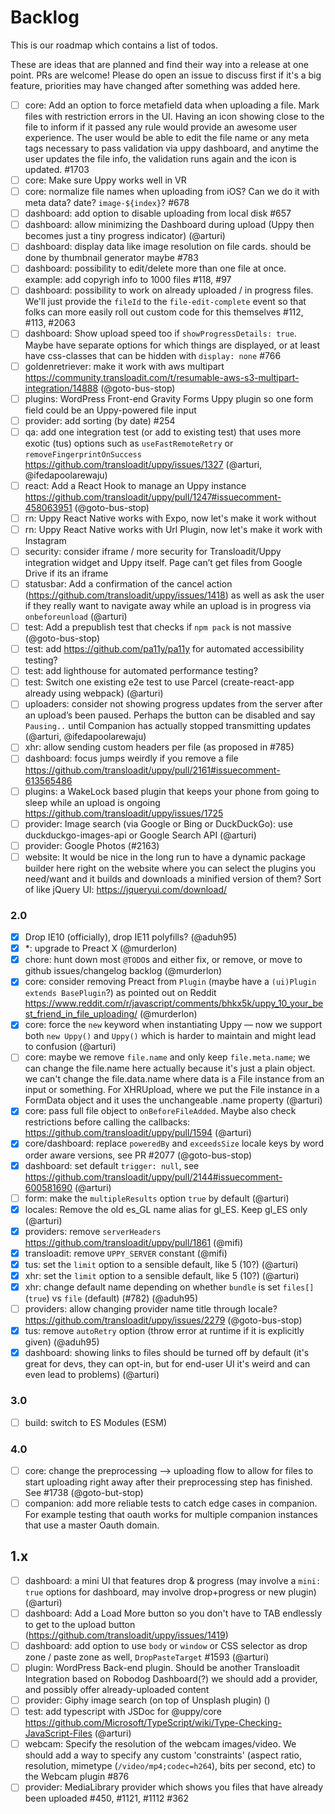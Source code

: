 # Backlog

<!--lint disable no-literal-urls no-undefined-references-->

This is our roadmap which contains a list of todos.

These are ideas that are planned and find their way into a release at one point.
PRs are welcome! Please do open an issue to discuss first if it's a big feature, priorities may have changed after something was added here.

- [ ] core: Add an option to force metafield data when uploading a file. Mark files with restriction errors in the UI. Having an icon showing close to the file to inform if it passed any rule would provide an awesome user experience. The user would be able to edit the file name or any meta tags necessary to pass validation via uppy dashboard, and anytime the user updates the file info, the validation runs again and the icon is updated. #1703
- [ ] core: Make sure Uppy works well in VR
- [ ] core: normalize file names when uploading from iOS? Can we do it with meta data? date? `image-${index}`? #678
- [ ] dashboard: add option to disable uploading from local disk #657
- [ ] dashboard: allow minimizing the Dashboard during upload (Uppy then becomes just a tiny progress indicator) (@arturi)
- [ ] dashboard: display data like image resolution on file cards. should be done by thumbnail generator maybe #783
- [ ] dashboard: possibility to edit/delete more than one file at once. example: add copyrigh info to 1000 files #118, #97
- [ ] dashboard: possibility to work on already uploaded / in progress files. We'll just provide the `fileId` to the `file-edit-complete` event so that folks can more easily roll out custom code for this themselves #112, #113, #2063
- [ ] dashboard: Show upload speed too if `showProgressDetails: true`. Maybe have separate options for which things are displayed, or at least have css-classes that can be hidden with `display: none` #766
- [ ] goldenretriever: make it work with aws multipart https://community.transloadit.com/t/resumable-aws-s3-multipart-integration/14888 (@goto-bus-stop)
- [ ] plugins: WordPress Front-end Gravity Forms Uppy plugin so one form field could be an Uppy-powered file input
- [ ] provider: add sorting (by date) #254
- [ ] qa: add one integration test (or add to existing test) that uses more exotic (tus) options such as `useFastRemoteRetry` or `removeFingerprintOnSuccess` https://github.com/transloadit/uppy/issues/1327 (@arturi, @ifedapoolarewaju)
- [ ] react: Add a React Hook to manage an Uppy instance https://github.com/transloadit/uppy/pull/1247#issuecomment-458063951 (@goto-bus-stop)
- [ ] rn: Uppy React Native works with Expo, now let's make it work without
- [ ] rn: Uppy React Native works with Url Plugin, now let's make it work with Instagram
- [ ] security: consider iframe / more security for Transloadit/Uppy integration widget and Uppy itself. Page can’t get files from Google Drive if its an iframe
- [ ] statusbar: Add a confirmation of the cancel action (https://github.com/transloadit/uppy/issues/1418) as well as ask the user if they really want to navigate away while an upload is in progress via `onbeforeunload` (@arturi)
- [ ] test: Add a prepublish test that checks if `npm pack` is not massive (@goto-bus-stop)
- [ ] test: add https://github.com/pa11y/pa11y for automated accessibility testing?
- [ ] test: add lighthouse for automated performance testing?
- [ ] test: Switch one existing e2e test to use Parcel (create-react-app already using webpack) (@arturi)
- [ ] uploaders: consider not showing progress updates from the server after an upload’s been paused. Perhaps the button can be disabled and say `Pausing..` until Companion has actually stopped transmitting updates (@arturi, @ifedapoolarewaju)
- [ ] xhr: allow sending custom headers per file (as proposed in #785)
- [ ] dashboard: focus jumps weirdly if you remove a file https://github.com/transloadit/uppy/pull/2161#issuecomment-613565486
- [ ] plugins: a WakeLock based plugin that keeps your phone from going to sleep while an upload is ongoing https://github.com/transloadit/uppy/issues/1725
- [ ] provider: Image search (via Google or Bing or DuckDuckGo): use duckduckgo-images-api or Google Search API (@arturi)
- [ ] provider: Google Photos (#2163)
- [ ] website: It would be nice in the long run to have a dynamic package builder here right on the website where you can select the plugins you need/want and it builds and downloads a minified version of them? Sort of like jQuery UI: https://jqueryui.com/download/

### 2.0

- [x] Drop IE10 (officially), drop IE11 polyfills? (@aduh95)
- [x] *: upgrade to Preact X (@murderlon)
- [x] chore: hunt down most `@TODO`s and either fix, or remove, or move to github issues/changelog backlog (@murderlon)
- [x] core: consider removing Preact from `Plugin` (maybe have a `(ui)Plugin extends BasePlugin`?) as pointed out on Reddit https://www.reddit.com/r/javascript/comments/bhkx5k/uppy_10_your_best_friend_in_file_uploading/ (@murderlon)
- [x] core: force the `new` keyword when instantiating Uppy — now we support both `new Uppy()` and `Uppy()` which is harder to maintain and might lead to confusion (@arturi)
- [ ] core: maybe we remove `file.name` and only keep `file.meta.name`; we can change the file.name here actually because it's just a plain object. we can't change the file.data.name where data is a File instance from an input or something. For XHRUpload, where we put the File instance in a FormData object and it uses the unchangeable .name property (@arturi)
- [x] core: pass full file object to `onBeforeFileAdded`. Maybe also check restrictions before calling the callbacks: https://github.com/transloadit/uppy/pull/1594 (@arturi)
- [x] core/dashboard: replace `poweredBy` and `exceedsSize` locale keys by word order aware versions, see PR #2077 (@goto-bus-stop)
- [x] dashboard: set default `trigger: null`, see https://github.com/transloadit/uppy/pull/2144#issuecomment-600581690 (@arturi)
- [ ] form: make the `multipleResults` option `true` by default (@arturi)
- [x] locales: Remove the old es_GL name alias for gl_ES. Keep gl_ES only (@arturi)
- [x] providers: remove `serverHeaders` https://github.com/transloadit/uppy/pull/1861 (@mifi)
- [x] transloadit: remove `UPPY_SERVER` constant (@mifi)
- [x] tus: set the `limit` option to a sensible default, like 5 (10?) (@arturi)
- [x] xhr: set the `limit` option to a sensible default, like 5 (10?) (@arturi)
- [x] xhr: change default name depending on whether `bundle` is set `files[]` (`true`) vs `file` (default) (#782) (@aduh95)
- [ ] providers: allow changing provider name title through locale? https://github.com/transloadit/uppy/issues/2279 (@goto-bus-stop)
- [x] tus: remove `autoRetry` option (throw error at runtime if it is explicitly given) (@aduh95)
- [x] dashboard: showing links to files should be turned off by default (it's great for devs, they can opt-in, but for end-user UI it's weird and can even lead to problems) (@arturi)

### 3.0

- [ ] build: switch to ES Modules (ESM)

### 4.0

- [ ] core: change the preprocessing --> uploading flow to allow for files to start uploading right away after their preprocessing step has finished. See #1738 (@goto-but-stop)
- [ ] companion: add more reliable tests to catch edge cases in companion. For example testing that oauth works for multiple companion instances that use a master Oauth domain.

## 1.x

- [ ] dashboard: a mini UI that features drop & progress (may involve a `mini: true` options for dashboard, may involve drop+progress or new plugin) (@arturi)
- [ ] dashboard: Add a Load More button so you don't have to TAB endlessly to get to the upload button (https://github.com/transloadit/uppy/issues/1419)
- [ ] dashboard: add option to use `body` or `window` or CSS selector as drop zone / paste zone as well, `DropPasteTarget` #1593 (@arturi)
- [ ] plugin: WordPress Back-end plugin. Should be another Transloadit Integration based on Robodog Dashboard(?) we should add a provider, and possibly offer already-uploaded content
- [ ] provider: Giphy image search (on top of Unsplash plugin) ()
- [ ] test: add typescript with JSDoc for @uppy/core https://github.com/Microsoft/TypeScript/wiki/Type-Checking-JavaScript-Files (@arturi)
- [ ] webcam: Specify the resolution of the webcam images/video. We should add a way to specify any custom 'constraints' (aspect ratio, resolution, mimetype (`/video/mp4;codec=h264`), bits per second, etc) to the Webcam plugin #876
- [ ] provider: MediaLibrary provider which shows you files that have already been uploaded #450, #1121, #1112 #362
